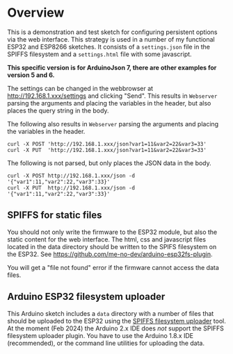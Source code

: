 # Overview

This is a demonstration and test sketch for configuring persistent options via the web interface. This strategy is used in a number of my functional ESP32 and ESP8266 sketches. It consists of a `settings.json` file in the SPIFFS filesystem and a `settings.html` file with some javascript.

**This specific version is for ArduinoJson 7, there are other examples for version 5 and 6.**

The settings can be changed in the webbrowser at http://192.168.1.xxx/settings and clicking "Send". This results in `Webserver` parsing the arguments and placing the variables in the header, but also places the query string in the body.

The following also results in `Webserver` parsing the arguments and placing the variables in the header.

    curl -X POST 'http://192.168.1.xxx/json?var1=11&var2=22&var3=33'
    curl -X PUT  'http://192.168.1.xxx/json?var1=11&var2=22&var3=33'

The following is not parsed, but only places the JSON data in the body.

    curl -X POST http://192.168.1.xxx/json -d '{"var1":11,"var2":22,"var3":33}'
    curl -X PUT  http://192.168.1.xxx/json -d '{"var1":11,"var2":22,"var3":33}'

## SPIFFS for static files

You should not only write the firmware to the ESP32 module, but also the static content for the web interface. The html, css and javascript files located in the data directory should be written to the SPIFS filesystem on the ESP32. See https://github.com/me-no-dev/arduino-esp32fs-plugin.

You will get a "file not found" error if the firmware cannot access the data files.

## Arduino ESP32 filesystem uploader

This Arduino sketch includes a `data` directory with a number of files that should be uploaded to the ESP32 using the [SPIFFS filesystem uploader](https://github.com/me-no-dev/arduino-esp32fs-plugin) tool. At the moment (Feb 2024) the Arduino 2.x IDE does *not* support the SPIFFS filesystem uploader plugin. You have to use the Arduino 1.8.x IDE (recommended), or the command line utilities for uploading the data.
